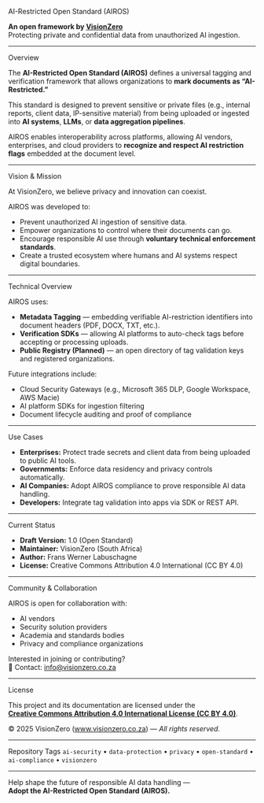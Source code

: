 AI-Restricted Open Standard (AIROS)

**An open framework by [VisionZero](https://www.visionzero.co.za)**  
Protecting private and confidential data from unauthorized AI ingestion.

---

Overview

The **AI-Restricted Open Standard (AIROS)** defines a universal tagging and verification framework that allows organizations to **mark documents as “AI-Restricted.”**  

This standard is designed to prevent sensitive or private files (e.g., internal reports, client data, IP-sensitive material) from being uploaded or ingested into **AI systems**, **LLMs**, or **data aggregation pipelines**.

AIROS enables interoperability across platforms, allowing AI vendors, enterprises, and cloud providers to **recognize and respect AI restriction flags** embedded at the document level.

---

Vision & Mission

At VisionZero, we believe privacy and innovation can coexist.

AIROS was developed to:
- Prevent unauthorized AI ingestion of sensitive data.  
- Empower organizations to control where their documents can go.  
- Encourage responsible AI use through **voluntary technical enforcement standards**.  
- Create a trusted ecosystem where humans and AI systems respect digital boundaries.

---

Technical Overview

AIROS uses:
- **Metadata Tagging** — embedding verifiable AI-restriction identifiers into document headers (PDF, DOCX, TXT, etc.).  
- **Verification SDKs** — allowing AI platforms to auto-check tags before accepting or processing uploads.  
- **Public Registry (Planned)** — an open directory of tag validation keys and registered organizations.

Future integrations include:
- Cloud Security Gateways (e.g., Microsoft 365 DLP, Google Workspace, AWS Macie)
- AI platform SDKs for ingestion filtering
- Document lifecycle auditing and proof of compliance

---

Use Cases

- **Enterprises:** Protect trade secrets and client data from being uploaded to public AI tools.  
- **Governments:** Enforce data residency and privacy controls automatically.  
- **AI Companies:** Adopt AIROS compliance to prove responsible AI data handling.  
- **Developers:** Integrate tag validation into apps via SDK or REST API.

---

Current Status

- **Draft Version:** 1.0 (Open Standard)  
- **Maintainer:** VisionZero (South Africa)  
- **Author:** Frans Werner Labuschagne
- **License:** Creative Commons Attribution 4.0 International (CC BY 4.0)

---

Community & Collaboration

AIROS is open for collaboration with:
- AI vendors  
- Security solution providers  
- Academia and standards bodies  
- Privacy and compliance organizations  

Interested in joining or contributing?  
📧 Contact: [info@visionzero.co.za](mailto:info@visionzero.co.za)

---

License

This project and its documentation are licensed under the  
**[Creative Commons Attribution 4.0 International License (CC BY 4.0)](https://creativecommons.org/licenses/by/4.0/)**.  

© 2025 VisionZero (www.visionzero.co.za) — *All rights reserved.*

---

Repository Tags
`ai-security` • `data-protection` • `privacy` • `open-standard` • `ai-compliance` • `visionzero`

---


Help shape the future of responsible AI data handling —  
**Adopt the AI-Restricted Open Standard (AIROS).**
